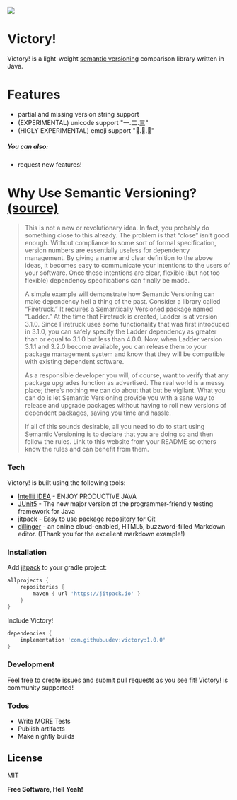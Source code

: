 [![](https://jitpack.io/v/udev/victory.svg)](https://jitpack.io/#udev/victory)

# Victory!

Victory! is a light-weight [semantic versioning](https://semver.org) comparison library written in Java.

# Features

  - partial and missing version string support
  - (EXPERIMENTAL) unicode support "一.二.三"
  - (HIGLY EXPERIMENTAL) emoji support "🐶.💩.🤮"

##### You can also:
  - request new features!

# Why Use Semantic Versioning? [(source)](https://semver.org/#why-use-semantic-versioning)
> This is not a new or revolutionary idea. In fact, you probably do something close to this already. The problem is that “close” isn’t good enough. Without compliance to some sort of formal specification, version numbers are essentially useless for dependency management. By giving a name and clear definition to the above ideas, it becomes easy to communicate your intentions to the users of your software. Once these intentions are clear, flexible (but not too flexible) dependency specifications can finally be made.
>
> A simple example will demonstrate how Semantic Versioning can make dependency hell a thing of the past. Consider a library called “Firetruck.” It requires a Semantically Versioned package named “Ladder.” At the time that Firetruck is created, Ladder is at version 3.1.0. Since Firetruck uses some functionality that was first introduced in 3.1.0, you can safely specify the Ladder dependency as greater than or equal to 3.1.0 but less than 4.0.0. Now, when Ladder version 3.1.1 and 3.2.0 become available, you can release them to your package management system and know that they will be compatible with existing dependent software.
>
> As a responsible developer you will, of course, want to verify that any package upgrades function as advertised. The real world is a messy place; there’s nothing we can do about that but be vigilant. What you can do is let Semantic Versioning provide you with a sane way to release and upgrade packages without having to roll new versions of dependent packages, saving you time and hassle.
>
> If all of this sounds desirable, all you need to do to start using Semantic Versioning is to declare that you are doing so and then follow the rules. Link to this website from your README so others know the rules and can benefit from them.

### Tech

Victory! is built using the following tools:

* [Intellij IDEA]   - ENJOY PRODUCTIVE JAVA
* [JUnit5]          - The new major version of the programmer-friendly testing framework for Java
* [jitpack]         - Easy to use package repository for Git
* [dillinger]       - an online cloud-enabled, HTML5, buzzword-filled Markdown editor. ()Thank you for the excellent markdown example!)

### Installation

Add [jitpack] to your gradle project:
```groovy
allprojects {
    repositories {
        maven { url 'https://jitpack.io' }
    }
}
```
Include Victory!
```groovy
dependencies {
    implementation 'com.github.udev:victory:1.0.0'
}
```

### Development

Feel free to create issues and submit pull requests as you see fit! Victory! is community supported!

### Todos

 - Write MORE Tests
 - Publish artifacts
 - Make nightly builds

License
----

MIT


**Free Software, Hell Yeah!**

[//]: # (These are reference links used in the body of this note and get stripped out when the markdown processor does its job. There is no need to format nicely because it shouldn't be seen. Thanks SO - http://stackoverflow.com/questions/4823468/store-comments-in-markdown-syntax)


   [Intellij IDEA]: <https://www.jetbrains.com/idea/>
   [JUnit5]: <https://junit.org/junit5/>
   [jitpack]: <https://jitpack.io>    
   [dillinger]: <https://github.com/joemccann/dillinger>
